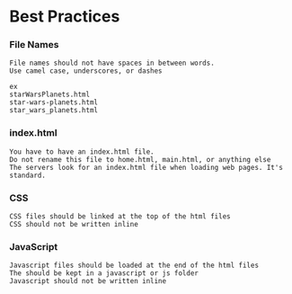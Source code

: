 # Best Practices

### File Names
```
File names should not have spaces in between words.
Use camel case, underscores, or dashes

ex
starWarsPlanets.html
star-wars-planets.html
star_wars_planets.html

```

### index.html

```
You have to have an index.html file.
Do not rename this file to home.html, main.html, or anything else
The servers look for an index.html file when loading web pages. It's standard.

```

### CSS
```
CSS files should be linked at the top of the html files
CSS should not be written inline

```

### JavaScript
```
Javascript files should be loaded at the end of the html files
The should be kept in a javascript or js folder
Javascript should not be written inline

```
